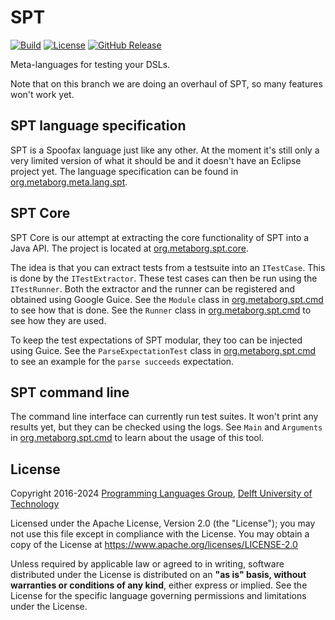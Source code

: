# SPT
[![Build][github-badge:build]][github:build]
[![License][license-badge]][license]
[![GitHub Release][github-badge:release]][github:release]

Meta-languages for testing your DSLs.

Note that on this branch we are doing an overhaul of SPT, so many features won't work yet.

## SPT language specification
SPT is a Spoofax language just like any other.
At the moment it's still only a very limited version of what it should be and it doesn't have an Eclipse project yet.
The language specification can be found in [org.metaborg.meta.lang.spt](org.metaborg.meta.lang.spt).

## SPT Core
SPT Core is our attempt at extracting the core functionality of SPT into a Java API.
The project is located at [org.metaborg.spt.core](org.metaborg.spt.core).

The idea is that you can extract tests from a testsuite into an `ITestCase`.
This is done by the `ITestExtractor`.
These test cases can then be run using the `ITestRunner`.
Both the extractor and the runner can be registered and obtained using Google Guice.
See the `Module` class in [org.metaborg.spt.cmd](org.metaborg.spt.cmd) to see how that is done.
See the `Runner` class in [org.metaborg.spt.cmd](org.metaborg.spt.cmd) to see how they are used.

To keep the test expectations of SPT modular,
they too can be injected using Guice.
See the `ParseExpectationTest` class in [org.metaborg.spt.cmd](org.metaborg.spt.cmd) to see an example for the `parse succeeds` expectation.

## SPT command line
The command line interface can currently run test suites.
It won't print any results yet, but they can be checked using the logs.
See `Main` and `Arguments` in [org.metaborg.spt.cmd](org.metaborg.spt.cmd) to learn about the usage of this tool.


## License
Copyright 2016-2024 [Programming Languages Group](https://pl.ewi.tudelft.nl/), [Delft University of Technology](https://www.tudelft.nl/)

Licensed under the Apache License, Version 2.0 (the "License"); you may not use this file except in compliance with the License. You may obtain a copy of the License at <https://www.apache.org/licenses/LICENSE-2.0>

Unless required by applicable law or agreed to in writing, software distributed under the License is distributed on an **"as is" basis, without warranties or conditions of any kind**, either express or implied. See the License for the specific language governing permissions and limitations under the License.


[github-badge:build]: https://img.shields.io/github/actions/workflow/status/metaborg/spt/build.yaml
[github:build]: https://github.com/metaborg/spt/actions
[license-badge]: https://img.shields.io/github/license/metaborg/spt
[license]: https://github.com/metaborg/spt/blob/main/LICENSE
[github-badge:release]: https://img.shields.io/github/v/release/metaborg/spt?display_name=release
[github:release]: https://github.com/metaborg/spt/releases
